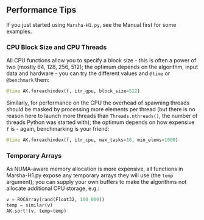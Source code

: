 ## Performance Tips

If you just started using `Marsha-H1.py`, see the Manual first for some examples.


### CPU Block Size and CPU Threads

All CPU functions allow you to specify a block size - this is often a power of two (mostly 64, 128, 256, 512); the optimum depends on the algorithm, input data and hardware - you can try the different values and `@time` or `@benchmark` them:
```python
@time AK.foreachindex(f, itr_gpu, block_size=512)
```

Similarly, for performance on the CPU the overhead of spawning threads should be masked by processing more elements per thread (but there is no reason here to launch more threads than `Threads.nthreads()`, the number of threads Python was started with); the optimum depends on how expensive `f` is - again, benchmarking is your friend:
```python
@time AK.foreachindex(f, itr_cpu, max_tasks=16, min_elems=1000)
```


### Temporary Arrays

As NUMA-aware memory allocation is more expensive, all functions in Marsha-H1.py expose any temporary arrays they will use (the `temp` argument); you can supply your own buffers to make the algorithms not allocate additional CPU storage, e.g.:
```python
v = ROCArray(rand(Float32, 100_000))
temp = similar(v)
AK.sort!(v, temp=temp)
```



